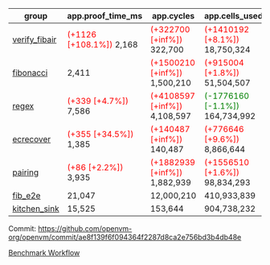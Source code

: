 | group | app.proof_time_ms | app.cycles | app.cells_used | leaf.proof_time_ms | leaf.cycles | leaf.cells_used |
| -- | -- | -- | -- | -- | -- | -- |
| [verify_fibair](https://github.com/openvm-org/openvm/blob/benchmark-results/benchmarks-pr/1567/verify_fibair-ae8f139f6f094364f2287d8ca2e756bd3b4db48e.md) |<span style='color: red'>(+1126 [+108.1%])</span> 2,168 | <span style='color: red'>(+322700 [+inf%])</span> 322,700 | <span style='color: red'>(+1410192 [+8.1%])</span> 18,750,324 |- | - | - |
| [fibonacci](https://github.com/openvm-org/openvm/blob/benchmark-results/benchmarks-pr/1567/fibonacci-ae8f139f6f094364f2287d8ca2e756bd3b4db48e.md) | 2,411 | <span style='color: red'>(+1500210 [+inf%])</span> 1,500,210 | <span style='color: red'>(+915004 [+1.8%])</span> 51,504,507 |<span style='color: red'>(+942 [+30.3%])</span> 4,050 | <span style='color: red'>(+1248017 [+inf%])</span> 1,248,017 | <span style='color: red'>(+1051618 [+1.5%])</span> 70,886,296 |
| [regex](https://github.com/openvm-org/openvm/blob/benchmark-results/benchmarks-pr/1567/regex-ae8f139f6f094364f2287d8ca2e756bd3b4db48e.md) |<span style='color: red'>(+339 [+4.7%])</span> 7,586 | <span style='color: red'>(+4108597 [+inf%])</span> 4,108,597 | <span style='color: green'>(-1776160 [-1.1%])</span> 164,734,992 |<span style='color: green'>(-1225 [-9.7%])</span> 11,340 | <span style='color: red'>(+3326681 [+inf%])</span> 3,326,681 | <span style='color: green'>(-59116048 [-19.5%])</span> 244,539,978 |
| [ecrecover](https://github.com/openvm-org/openvm/blob/benchmark-results/benchmarks-pr/1567/ecrecover-ae8f139f6f094364f2287d8ca2e756bd3b4db48e.md) |<span style='color: red'>(+355 [+34.5%])</span> 1,385 | <span style='color: red'>(+140487 [+inf%])</span> 140,487 | <span style='color: red'>(+776646 [+9.6%])</span> 8,866,644 |<span style='color: red'>(+338 [+3.2%])</span> 10,842 | <span style='color: red'>(+2934956 [+inf%])</span> 2,934,956 | <span style='color: red'>(+2132858 [+0.9%])</span> 247,227,210 |
| [pairing](https://github.com/openvm-org/openvm/blob/benchmark-results/benchmarks-pr/1567/pairing-ae8f139f6f094364f2287d8ca2e756bd3b4db48e.md) |<span style='color: red'>(+86 [+2.2%])</span> 3,935 | <span style='color: red'>(+1882939 [+inf%])</span> 1,882,939 | <span style='color: red'>(+1556510 [+1.6%])</span> 98,834,293 |<span style='color: green'>(-2268 [-29.5%])</span> 5,428 | <span style='color: red'>(+2010441 [+inf%])</span> 2,010,441 | <span style='color: green'>(-57513695 [-28.0%])</span> 148,011,639 |
| [fib_e2e](https://github.com/openvm-org/openvm/blob/benchmark-results/benchmarks-pr/1567/fib_e2e-ae8f139f6f094364f2287d8ca2e756bd3b4db48e.md) | 21,047 |  12,000,210 |  410,933,839 | 24,418 |  7,462,604 |  441,089,251 |
| [kitchen_sink](https://github.com/openvm-org/openvm/blob/benchmark-results/benchmarks-pr/1567/kitchen_sink-ae8f139f6f094364f2287d8ca2e756bd3b4db48e.md) | 15,525 |  153,644 |  904,738,232 | 23,486 |  7,903,905 |  769,362,206 |


Commit: https://github.com/openvm-org/openvm/commit/ae8f139f6f094364f2287d8ca2e756bd3b4db48e

[Benchmark Workflow](https://github.com/openvm-org/openvm/actions/runs/16999179641)
